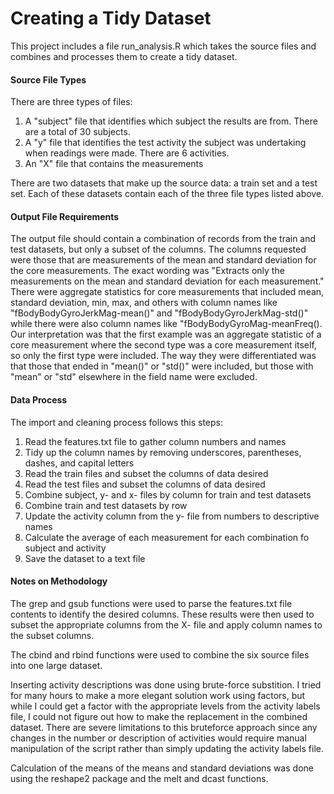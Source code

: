 # Creating a Tidy Dataset

This project includes a file run_analysis.R which takes the source files and combines and processes them to create a tidy dataset.

#### Source File Types

There are three types of files:
1. A "subject" file that identifies which subject the results are from. There are a total of 30 subjects.
2. A "y" file that identifies the test activity the subject was undertaking when readings were made. There are 6 activities.
3. An "X" file that contains the measurements

There are two datasets that make up the source data: a train set and a test set. Each of these datasets contain each of the three file types listed above.

#### Output File Requirements

The output file should contain a combination of records from the train and test datasets, but only a subset of the columns. The columns requested were those that are measurements of the mean and standard deviation for the core measurements. The exact wording was "Extracts only the measurements on the mean and standard deviation for each measurement." There were aggregate statistics for core measurements that included mean, standard deviation, min, max, and others with column names like "fBodyBodyGyroJerkMag-mean()" and "fBodyBodyGyroJerkMag-std()" while there were also column names like "fBodyBodyGyroMag-meanFreq(). Our interpretation was that the first example was an aggregate statistic of a core measurement where the second type was a core measurement itself, so only the first type were included. The way they were differentiated was that those that ended in "mean()" or "std()" were included, but those with "mean" or "std" elsewhere in the field name were excluded.

#### Data Process

The import and cleaning process follows this steps:

1. Read the features.txt file to gather column numbers and names
2. Tidy up the column names by removing underscores, parentheses, dashes, and capital letters
3. Read the train files and subset the columns of data desired
4. Read the test files and subset the columns of data desired
5. Combine subject, y- and x- files by column for train and test datasets
6. Combine train and test datasets by row
7. Update the activity column from the y- file from numbers to descriptive names
8. Calculate the average of each measurement for each combination fo subject and activity
9. Save the dataset to a text file

#### Notes on Methodology

The grep and gsub functions were used to parse the features.txt file contents to identify the desired columns. These results were then used to subset the appropriate columns from the X- file and apply column names to the subset columns.

The cbind and rbind functions were used to combine the six source files into one large dataset.

Inserting activity descriptions was done using brute-force substition. I tried for many hours to make a more elegant solution work using factors, but while I could get a factor with the appropriate levels from the activity labels file, I could not figure out how to make the replacement in the combined dataset. There are severe limitations to this bruteforce approach since any changes in the number or description of activities would require manual manipulation of the script rather than simply updating the activity labels file.

Calculation of the means of the means and standard deviations was done using the reshape2 package and the melt and dcast functions.


 

